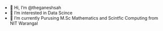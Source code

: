 - 👋 Hi, I’m @theganeshsah
- 👀 I’m interested in Data Scince
- 🌱 I’m currently Purusing M.Sc Mathematics and Scintfic Computing from NIT Warangal


<!---
theganeshsah/theganeshsah is a ✨ special ✨ repository because its `README.md` (this file) appears on your GitHub profile.
You can click the Preview link to take a look at your changes.
--->
